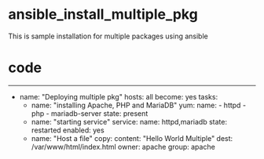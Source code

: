 # ansible_install_multiple_pkg
This is sample installation for multiple packages using ansible


# code

---
  - name: "Deploying multiple pkg"
    hosts: all
    become: yes
    tasks:
      - name: "installing Apache, PHP and MariaDB"
        yum:
          name:
            - httpd
            - php
            - mariadb-server
          state: present
      - name: "starting service"
        service:
          name: httpd,mariadb
          state: restarted
          enabled: yes
      - name: "Host a file"
        copy:
          content: "Hello World Multiple"
          dest: /var/www/html/index.html
          owner: apache
          group: apache

